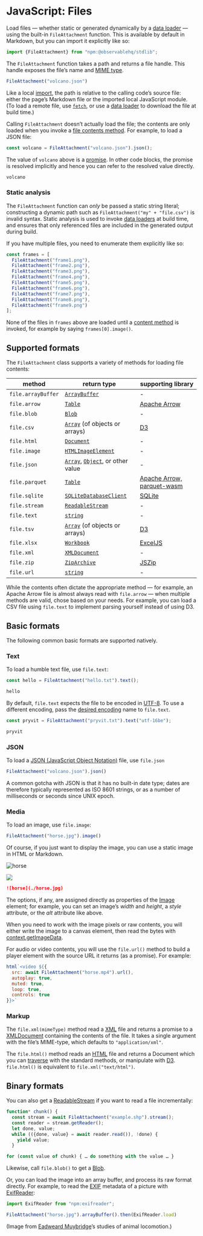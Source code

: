 # JavaScript: Files

Load files — whether static or generated dynamically by a [data loader](../loaders) — using the built-in `FileAttachment` function. This is available by default in Markdown, but you can import it explicitly like so:

```js echo
import {FileAttachment} from "npm:@observablehq/stdlib";
```

The `FileAttachment` function takes a path and returns a file handle. This handle exposes the file’s name and [MIME type](https://developer.mozilla.org/en-US/docs/Web/HTTP/Basics_of_HTTP/MIME_types).

```js echo
FileAttachment("volcano.json")
```

Like a local [import](./imports), the path is relative to the calling code’s source file: either the page’s Markdown file or the imported local JavaScript module. (To load a remote file, use [`fetch`](https://developer.mozilla.org/en-US/docs/Web/API/Fetch_API), or use a [data loader](../loaders) to download the file at build time.)

Calling `FileAttachment` doesn’t actually load the file; the contents are only loaded when you invoke a [file contents method](#supported-formats). For example, to load a JSON file:

```js echo
const volcano = FileAttachment("volcano.json").json();
```

The value of `volcano` above is a [promise](./promises). In other code blocks, the promise is resolved implicitly and hence you can refer to the resolved value directly.

```js echo
volcano
```

### Static analysis

The `FileAttachment` function can _only_ be passed a static string literal; constructing a dynamic path such as `FileAttachment("my" + "file.csv")` is invalid syntax. Static analysis is used to invoke [data loaders](../loaders) at build time, and ensures that only referenced files are included in the generated output during build.

If you have multiple files, you need to enumerate them explicitly like so:

```js run=false
const frames = [
  FileAttachment("frame1.png"),
  FileAttachment("frame2.png"),
  FileAttachment("frame3.png"),
  FileAttachment("frame4.png"),
  FileAttachment("frame5.png"),
  FileAttachment("frame6.png"),
  FileAttachment("frame7.png"),
  FileAttachment("frame8.png"),
  FileAttachment("frame9.png")
];
```

None of the files in `frames` above are loaded until a [content method](#supported-formats) is invoked, for example by saying `frames[0].image()`.

## Supported formats

The `FileAttachment` class supports a variety of methods for loading file contents:

| method             | return type                                 | supporting library
| -                  | -                                           | -
| `file.arrayBuffer` | [`ArrayBuffer`][1]                          | -
| `file.arrow`       | [`Table`][2]                                | [Apache Arrow](../lib/arrow)
| `file.blob`        | [`Blob`][3]                                 | -
| `file.csv`         | [`Array`][4] (of objects or arrays)         | [D3](../lib/csv)
| `file.html`        | [`Document`][5]                             | -
| `file.image`       | [`HTMLImageElement`][6]                     | -
| `file.json`        | [`Array`][4], [`Object`][7], or other value | -
| `file.parquet`     | [`Table`][2]                                | [Apache Arrow, parquet-wasm](../lib/arrow)
| `file.sqlite`      | [`SQLiteDatabaseClient`](../lib/sqlite)     | [SQLite](../lib/sqlite)
| `file.stream`      | [`ReadableStream`][8]                       | -
| `file.text`        | [`string`][9]                               | -
| `file.tsv`         | [`Array`][4] (of objects or arrays)         | [D3](../lib/csv)
| `file.xlsx`        | [`Workbook`](../lib/xlsx)                   | [ExcelJS](../lib/xlsx)
| `file.xml`         | [`XMLDocument`][10]                         | -
| `file.zip`         | [`ZipArchive`](../lib/zip)                  | [JSZip](../lib/zip)
| `file.url`         | [`string`][9]                               | -

[1]: https://developer.mozilla.org/en-US/docs/Web/JavaScript/Reference/Global_Objects/ArrayBuffer
[2]: https://arrow.apache.org/docs/js/classes/Arrow_dom.Table.html
[3]: https://developer.mozilla.org/en-US/docs/Web/API/Blob
[4]: https://developer.mozilla.org/en-US/docs/Web/JavaScript/Reference/Global_Objects/Array
[5]: https://developer.mozilla.org/en-US/docs/Web/API/Document
[6]: https://developer.mozilla.org/en-US/docs/Web/API/HTMLImageElement
[7]: https://developer.mozilla.org/en-US/docs/Web/JavaScript/Reference/Global_Objects/Object
[8]: https://developer.mozilla.org/en-US/docs/Web/API/ReadableStream
[9]: https://developer.mozilla.org/en-US/docs/Web/JavaScript/Reference/Global_Objects/String
[10]: https://developer.mozilla.org/en-US/docs/Web/API/XMLDocument

While the contents often dictate the appropriate method — for example, an Apache Arrow file is almost always read with `file.arrow` — when multiple methods are valid, chose based on your needs. For example, you can load a CSV file using `file.text` to implement parsing yourself instead of using D3.

## Basic formats

The following common basic formats are supported natively.

### Text

To load a humble text file, use `file.text`:

```js echo
const hello = FileAttachment("hello.txt").text();
```

```js echo
hello
```

By default, `file.text` expects the file to be encoded in [UTF-8](https://en.wikipedia.org/wiki/UTF-8). To use a different encoding, pass the [desired encoding](https://developer.mozilla.org/en-US/docs/Web/API/Encoding_API/Encodings) name to `file.text`.

```js echo
const pryvit = FileAttachment("pryvit.txt").text("utf-16be");
```

```js echo
pryvit
```

### JSON

To load a [JSON (JavaScript Object Notation)](https://www.json.org/) file, use `file.json`

```js echo
FileAttachment("volcano.json").json()
```

A common gotcha with JSON is that it has no built-in date type; dates are therefore typically represented as ISO 8601 strings, or as a number of milliseconds or seconds since UNIX epoch.

### Media

To load an image, use `file.image`:

```js echo
FileAttachment("horse.jpg").image()
```

Of course, if you just want to display the image, you can use a static image in HTML or Markdown.

![horse](./horse.jpg)

<img src="./horse.jpg">

```md
![horse](./horse.jpg)
```

<!-- All types of images can be added, in any of the formats supported by your browser: PNG, JPEG, gif, WebP, TIFF, SVG, etc. The simplest way t -->

The options, if any, are assigned directly as properties of the [Image](https://developer.mozilla.org/en-US/docs/Web/API/HTMLImageElement/Image) element; for example, you can set an image’s _width_ and _height_, a _style_ attribute, or the _alt_ attribute like above.

When you need to work with the image pixels or raw contents, you will either write the image to a canvas element, then read the bytes with [context.getImageData](https://developer.mozilla.org/en-US/docs/Web/API/CanvasRenderingContext2D/getImageData).

For audio or video contents, you will use the `file.url()` method to build a player element with the source URL it returns (as a promise). For example:

```js echo
html`<video ${{
  src: await FileAttachment("horse.mp4").url(),
  autoplay: true,
  muted: true,
  loop: true,
  controls: true
}}>`
```

### Markup

The `file.xml(mimeType)` method read a [XML]() file and returns a promise to a [XMLDocument](https://developer.mozilla.org/en-US/docs/Web/API/XMLDocument) containing the contents of the file. It takes a single argument with the file’s MIME-type, which defaults to `"application/xml"`.

The `file.html()` method reads an [HTML](https://developer.mozilla.org/en-US/docs/Web/HTML) file and returns a Document which you can [traverse](https://developer.mozilla.org/en-US/docs/Web/API/Document_Object_Model/Traversing_an_HTML_table_with_JavaScript_and_DOM_Interfaces) with the standard methods, or manipulate with [D3](../lib/d3). `file.html()` is equivalent to `file.xml("text/html")`.

## Binary formats

You can also get a [ReadableStream](https://streams.spec.whatwg.org/#rs) if you want to read a file incrementally:

```js echo run=false
function* chunk() {
  const stream = await FileAttachment("example.shp").stream();
  const reader = stream.getReader();
  let done, value;
  while (({done, value} = await reader.read()), !done) {
    yield value;
  }

for (const value of chunk) { … do something with the value … }
```

Likewise, call `file.blob()` to get a [Blob](https://developer.mozilla.org/en-US/docs/Web/API/Blob).

Or, you can load the image into an array buffer, and process its raw format directly. For example, to read the [EXIF](https://en.wikipedia.org/wiki/Exif) metadata of a picture with [ExifReader](https://github.com/mattiasw/ExifReader):

```js echo
import ExifReader from "npm:exifreader";
```

```js echo
FileAttachment("horse.jpg").arrayBuffer().then(ExifReader.load)
```

(Image from [Eadweard Muybridge](https://www.loc.gov/search/?fa=contributor:muybridge,+eadweard)’s studies of animal locomotion.)
